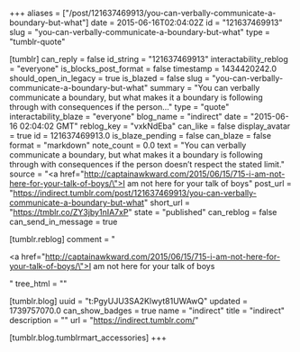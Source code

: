+++
aliases = ["/post/121637469913/you-can-verbally-communicate-a-boundary-but-what"]
date = 2015-06-16T02:04:02Z
id = "121637469913"
slug = "you-can-verbally-communicate-a-boundary-but-what"
type = "tumblr-quote"

[tumblr]
can_reply = false
id_string = "121637469913"
interactability_reblog = "everyone"
is_blocks_post_format = false
timestamp = 1434420242.0
should_open_in_legacy = true
is_blazed = false
slug = "you-can-verbally-communicate-a-boundary-but-what"
summary = "You can verbally communicate a boundary, but what makes it a boundary is following through with consequences if the person..."
type = "quote"
interactability_blaze = "everyone"
blog_name = "indirect"
date = "2015-06-16 02:04:02 GMT"
reblog_key = "vxkNdEba"
can_like = false
display_avatar = true
id = 121637469913.0
is_blaze_pending = false
can_blaze = false
format = "markdown"
note_count = 0.0
text = "You can verbally communicate a boundary, but what makes it a boundary is following through with consequences if the person doesn’t respect the stated limit."
source = "<a href=\"http://captainawkward.com/2015/06/15/715-i-am-not-here-for-your-talk-of-boys/\">I am not here for your talk of boys</a>"
post_url = "https://indirect.tumblr.com/post/121637469913/you-can-verbally-communicate-a-boundary-but-what"
short_url = "https://tmblr.co/ZY3jby1nIA7xP"
state = "published"
can_reblog = false
can_send_in_message = true

[tumblr.reblog]
comment = "<p><a href=\"http://captainawkward.com/2015/06/15/715-i-am-not-here-for-your-talk-of-boys/\">I am not here for your talk of boys</a></p>"
tree_html = ""

[tumblr.blog]
uuid = "t:PgyUJU3SA2Klwyt81UWAwQ"
updated = 1739757070.0
can_show_badges = true
name = "indirect"
title = "indirect"
description = ""
url = "https://indirect.tumblr.com/"

[tumblr.blog.tumblrmart_accessories]
+++
